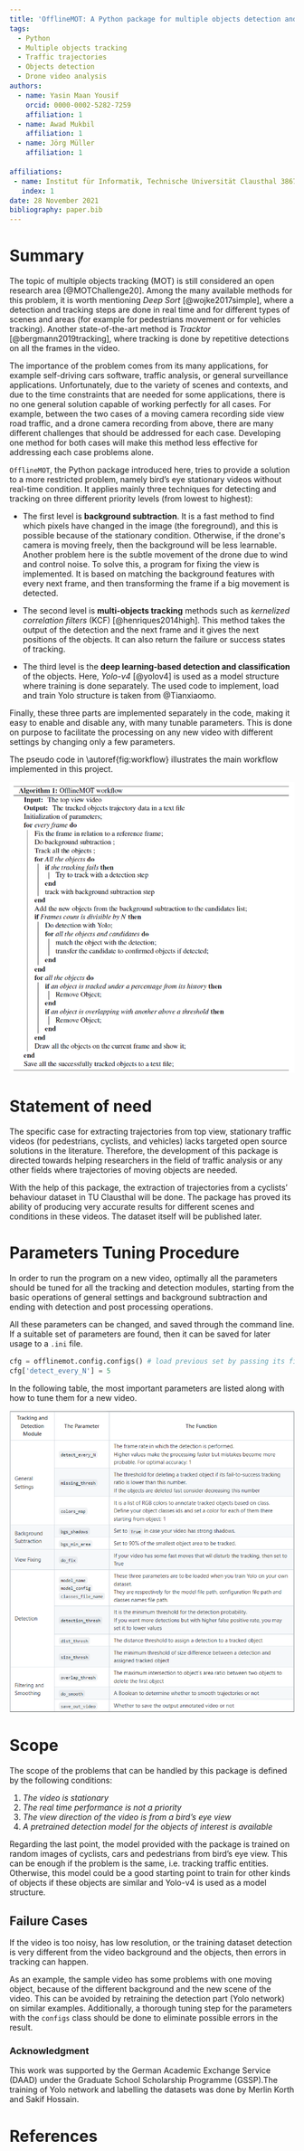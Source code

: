 ```yaml
---
title: 'OfflineMOT: A Python package for multiple objects detection and tracking from bird view stationary drone videos'
tags:
  - Python
  - Multiple objects tracking
  - Traffic trajectories
  - Objects detection
  - Drone video analysis
authors:
  - name: Yasin Maan Yousif
    orcid: 0000-0002-5282-7259
    affiliation: 1
  - name: Awad Mukbil
    affiliation: 1
  - name: Jörg Müller
    affiliation: 1

affiliations:
 - name: Institut für Informatik, Technische Universität Clausthal 38678, Clausthal-Zellerfeld, Germany
   index: 1
date: 28 November 2021
bibliography: paper.bib
---
```


# Summary

The topic of multiple objects tracking (MOT) is still considered an open research area [@MOTChallenge20].
Among the many available methods for this problem, it is worth mentioning *Deep Sort* [@wojke2017simple], where a detection and tracking steps are done in real time and for different types of scenes and areas (for example for pedestrians movement or for vehicles tracking). Another state-of-the-art method is *Tracktor* [@bergmann2019tracking], where tracking is done by repetitive detections on all the frames in the video. 

The importance of the problem comes from its many applications, for example self-driving cars software, traffic analysis, or general surveillance applications. Unfortunately, due to the variety of scenes and contexts, and due to the time constraints that are needed for some applications, there is no one general solution capable of working perfectly for all cases. For example, between the two cases of a moving camera recording side view road traffic, and a drone camera recording from above, there are many different challenges that should be addressed for each case. Developing one method for both cases will make this method less effective for addressing each case problems alone. 

`OfflineMOT`, the Python package introduced here, tries to provide a solution to a more restricted problem, namely bird’s eye stationary videos without real-time condition. It applies mainly three techniques for detecting and tracking on three different priority levels (from lowest to highest):

- The first level is **background subtraction**. It is a fast method to find which pixels have changed in the image (the foreground), and this is possible because of the stationary condition. Otherwise, if the drone's camera is moving freely, then the background will be less learnable. 
Another problem here is the subtle movement of the drone due to wind and control noise. To solve this, a program for fixing the view is implemented. It is based on matching the background features with every next frame, and then transforming the frame if a big movement is detected.

- The second level is **multi-objects tracking** methods such as *kernelized correlation filters* (KCF) [@henriques2014high]. This method takes the output of the detection and the next frame and it gives the next positions of the objects. It can also return the failure or success states of tracking.

- The third level is the **deep learning-based detection and classification** of the objects. Here, *Yolo-v4* [@yolov4] is used as a model structure where training is done separately. The used code to implement, load and train Yolo structure is taken from @Tianxiaomo. 

Finally, these three parts are implemented separately in the code, making it easy to enable and disable any, with many tunable parameters. This is done on purpose to facilitate the processing on any new video with different settings by changing only a few parameters.

The pseudo code in \autoref{fig:workflow} illustrates the main workflow implemented in this project.

![The general workflow of the method.\label{fig:workflow}](workflow.PNG)

# Statement of need

The specific case for extracting trajectories from top view, stationary traffic videos (for pedestrians, cyclists, and vehicles) lacks targeted open source solutions in the literature. 
Therefore, the development of this package is directed towards helping researchers in the field of traffic analysis or any other fields where trajectories of moving objects are needed.  

With the help of this package, the extraction of trajectories from a cyclists’ behaviour dataset in TU Clausthal will be done. The package has proved its ability of producing very accurate results for different scenes and conditions in these videos. The dataset itself will be published later.

# Parameters Tuning Procedure

In order to run the program on a new video, optimally all the parameters should be tuned for all the tracking and detection modules, starting from the basic operations of general settings and background subtraction and ending with detection and post processing operations.

All these parameters can be changed, and saved through the command line. If a suitable set of parameters are found, then it can be saved for later usage to a `.ini` file.

```python
cfg = offlinemot.config.configs() # load previous set by passing its file.
cfg['detect_every_N'] = 5
```

In the following table, the most important parameters are listed along with how to tune them for a new video. 

![Important parameters to tune in `config.py \label{table:parameters}](table.PNG)

# Scope

The scope of the problems that can be handled by this package is defined by the following conditions:

1.	*The video is stationary*
2.	*The real time performance is not a priority*
3.	*The view direction of the video is from a bird’s eye view*
4.	*A pretrained detection model for the objects of interest is available*

Regarding the last point, the model provided with the package is trained on random images of cyclists, cars and pedestrians from bird’s eye view. This can be enough if the problem is the same, i.e. tracking traffic entities. Otherwise, this model could be a good starting point to train for other kinds of objects if these objects are similar and Yolo-v4 is used as a model structure.

## Failure Cases

If the video is too noisy, has low resolution, or the training dataset detection is very different from the video background and the objects, then errors in tracking can happen.

As an example, the sample video has some problems with one moving object, because of the different background and the new scene of the video. This can be avoided by retraining the detection part (Yolo network) on similar examples. Additionally, a thorough tuning step for the parameters with the `configs` class should be done to eliminate possible errors in the result. 

### Acknowledgment
This work was supported by the German Academic Exchange Service (DAAD) under the Graduate School Scholarship Programme (GSSP).The training of Yolo network and labelling the datasets was done by Merlin Korth and Sakif Hossain.

# References